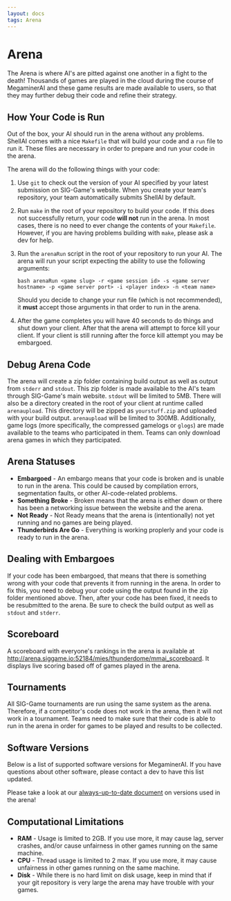 ```yaml
---
layout: docs
tags: Arena
---
```


# Arena

The Arena is where AI's are pitted against one another in a fight to
the death! Thousands of games are played in the cloud during the
course of MegaminerAI and these game results are made available to
users, so that they may further debug their code and refine their
strategy.

## How Your Code is Run

Out of the box, your AI should run in the arena without any
problems. ShellAI comes with a nice `Makefile` that will build your
code and a `run` file to run it. These files are necessary in order to
prepare and run your code in the arena.

The arena will do the following things with your code:

1. Use `git` to check out the version of your AI specified by your
   latest submission on SIG-Game's website. When you create your
   team's repository, your team automatically submits ShellAI by
   default.

2. Run `make` in the root of your repository to build your code. If
   this does not successfully return, your code **will not** run in
   the arena. In most cases, there is no need to ever change the
   contents of your `Makefile`. However, if you are having problems
   building with `make`, please ask a dev for help.

3. Run the `arenaRun` script in the root of your repository to run your
   AI. The arena will run your script expecting the ability to use the
   following arguments:
   
   `bash arenaRun <game slug> -r <game session id> -s <game server hostname> -p <game server port> -i <player index> -n <team name>`
   
   Should you decide to change your run file (which is not
   recommended), it **must** accept those arguments in that order to
   run in the arena.

4. After the game completes you will have 40 seconds to do things and shut down your client. After that the arena will attempt to force
   kill your client. If your client is still running after the force kill attempt you may be embargoed.

## Debug Arena Code

The arena will create a zip folder containing build output as well as
output from `stderr` and `stdout`. This zip folder is made available to
the AI's team through SIG-Game's main website. `stdout` will be
limited to 5MB. There will also be a directory created in the root of your
client at runtime called `arenaupload`. This directory will be zipped as 
`yourstuff.zip` and uploaded with your build output. `arenaupload` will 
be limited to 300MB. Additionally, game logs (more specifically, the 
compressed gamelogs or `glogs`) are made available to the teams who 
participated in them. Teams can only download arena games in which 
they participated.

## Arena Statuses

- **Embargoed** - An embargo means that your code is broken and is
  unable to run in the arena. This could be caused by compilation
  errors, segmentation faults, or other AI-code-related problems.
- **Something Broke** - Broken means that the arena is either down or there has
  been a networking issue between the website and the arena.
- **Not Ready** - Not Ready means that the arena is (intentionally)
  not yet running and no games are being played.
- **Thunderbirds Are Go** - Everything is working proplerly and your
  code is ready to run in the arena.

## Dealing with Embargoes

If your code has been embargoed, that means that there is something
wrong with your code that prevents it from running in the arena.  In
order to fix this, you need to debug your code using the output found
in the zip folder mentioned above.  Then, after your code has been
fixed, it needs to be resubmitted to the arena. Be sure to check the
build output as well as `stdout` and `stderr`.

## Scoreboard

A scoreboard with everyone's rankings in the arena is available at http://arena.siggame.io:52184/mies/thunderdome/mmai_scoreboard.  It displays live scoring based off of games played in the arena.

## Tournaments

All SIG-Game tournaments are run using the same system as the
arena. Therefore, if a competitor's code does not work in the arena,
then it will not work in a tournament. Teams need to make sure that
their code is able to run in the arena in order for games to be played
and results to be collected.

## Software Versions

Below is a list of supported software versions for MegaminerAI. If you
have questions about other software, please contact a dev to have this
list updated.

Please take a look at our [always-up-to-date document](https://docs.google.com/document/d/1oeZ6MdfU-gmPzRJvZwkB8VzqWtlzHIViHDolDCei_KU/pub) on versions used in the arena!

## Computational Limitations

- **RAM** - Usage is limited to 2GB.  If you use more, it may cause lag, server crashes, and/or cause unfairness in other games running 
  on the same machine.
- **CPU** - Thread usage is limited to 2 max.  If you use more, it may cause unfairness in other games running on the same machine.
- **Disk** - While there is no hard limit on disk usage, keep in mind that if your git repository is very large the arena may have 
  trouble with your games.
